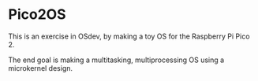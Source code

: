 # Pico2OS
This is an exercise in OSdev, by making a toy OS for the Raspberry Pi Pico 2.

The end goal is making a multitasking, multiprocessing OS using a microkernel design.
